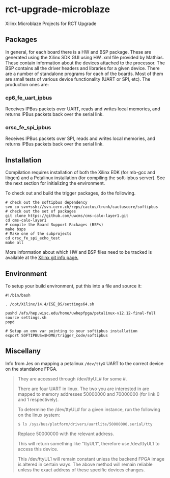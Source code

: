 rct-upgrade-microblaze
======================

Xilinx Microblaze Projects for RCT Upgrade 

Packages
--------

In general, for each board there is a HW and BSP package.  These are generated
using the Xilinx SDK GUI using HW .xml file provided by Mathias.  These contain
information about the devices attached to the processor.  The BSP contains all
the driver headers and libraries for a given device.   There are a number of
standalone programs for each of the boards.   Most of them are small tests of
various device functionality (UART or SPI, etc).  The production ones are:

### cp6_fe_uart_ipbus ###

Receives IPBus packets over UART, reads and writes local memories, and returns
IPBus packets back over the serial link.

### orsc_fe_spi_ipbus ###

Receives IPBus packets over SPI, reads and writes local memories, and returns
IPBus packets back over the serial link.


Installation
------------

Compilation requires installation of both the Xilinx EDK (for mb-gcc and libgen)
and a Petalinux installation (for compiling the soft-ipbus server).  See the
next section for initializing the environment.

To check out and build the trigger packages, do the following.

```shell
# check out the softipbus dependency
svn co svn+ssh://svn.cern.ch/reps/cactus/trunk/cactuscore/softipbus
# check out the set of packages
git clone https://github.com/uwcms/cms-calo-layer1.git
cd cms-calo-layer1
# compile the Board Support Packages (BSPs)
make bsps
# Make one of the subprojects
cd orsc_fe_spi_echo_test 
make all
```

More information about which HW and BSP files need to be tracked is available at the [Xilinx git info page.](http://www.xilinx.com/support/documentation/sw_manuals/xilinx14_4/SDK_Doc/reference/sdk_u_cvs.htm)

Environment
-----------

To setup your build environment, put this into a file and source it:

```shell
#!/bin/bash

. /opt/Xilinx/14.4/ISE_DS/settings64.sh

pushd /afs/hep.wisc.edu/home/uwhepfpga/petalinux-v12.12-final-full
source settings.sh
popd

# Setup an env var pointing to your softipbus installation
export SOFTIPBUS=$HOME/trigger_code/softipbus
```

Miscellany
----------

Info from Jes on mapping a petalinux ``/dev/ttyX`` UART to the correct device on
the standalone FPGA.

> They are accessed through /dev/ttyUL# for some #.
> 
> There are four UART in linux.  The two you are interested in are mapped to
> memory addresses 50000000 and 70000000 (for link 0 and 1 respectively).
> 
> To determine the /dev/ttyUL# for a given instance, run the following on
> the linux system:
> 
> ``$ ls /sys/bus/platform/drivers/uartlite/50000000.serial/tty``
> 
> Replace 50000000 with the relevant address.
> 
> This will return something like "ttyUL1", therefore use /dev/ttyUL1 to
> access this device.
> 
> This /dev/ttyUL1 will remain constant unless the backend FPGA image is
> altered in certain ways.  The above method will remain reliable unless the
> exact address of these specific devices changes.
